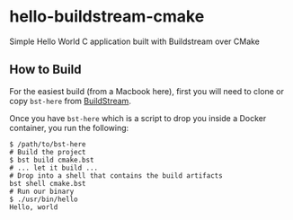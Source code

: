 # hello-buildstream-cmake
Simple Hello World C application built with Buildstream over CMake

## How to Build

For the easiest build (from a Macbook here), first you will need to clone or copy `bst-here` from [BuildStream](https://gitlab.com/BuildStream/buildstream/blob/master/contrib/bst-here).

Once you have  `bst-here` which is a script to drop you inside a Docker container, you run the following:

```
$ /path/to/bst-here
# Build the project
$ bst build cmake.bst
# ... let it build ...
# Drop into a shell that contains the build artifacts
bst shell cmake.bst
# Run our binary
$ ./usr/bin/hello
Hello, world
```
